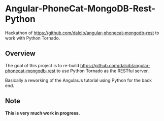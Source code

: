 # Angular-PhoneCat-MongoDB-Rest-Python

Hackathon of https://github.com/dalcib/angular-phonecat-mongodb-rest to work with Python Tornado.

## Overview

The goal of this project is to re-build https://github.com/dalcib/angular-phonecat-mongodb-rest to use Python Tornado as the RESTful server.

Basically a reworking of the AngularJs tutorial using Python for the back end.


## Note

**This is very much work in progress.**
